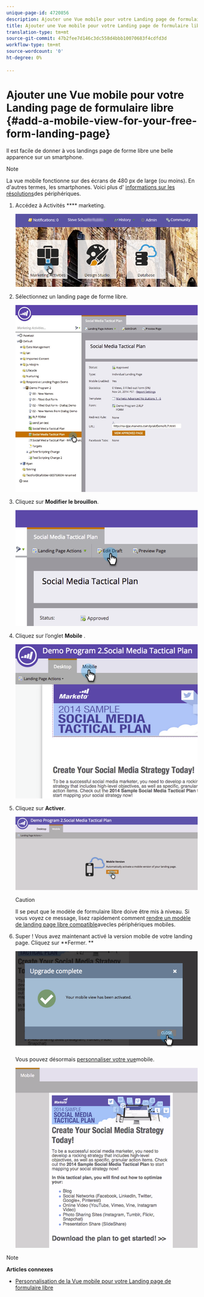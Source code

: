 ```yaml
---
unique-page-id: 4720856
description: Ajouter une Vue mobile pour votre Landing page de formulaire libre - Documentation sur le marketing - Documentation sur les produits
title: Ajouter une Vue mobile pour votre Landing page de formulaire libre
translation-type: tm+mt
source-git-commit: 47b2fee7d146c3dc558d4bbb10070683f4cdfd3d
workflow-type: tm+mt
source-wordcount: '0'
ht-degree: 0%

---
```



# Ajouter une Vue mobile pour votre Landing page de formulaire libre {#add-a-mobile-view-for-your-free-form-landing-page}

Il est facile de donner à vos landings page de forme libre une belle apparence sur un smartphone.

>[!NOTE]
>
>La vue mobile fonctionne sur des écrans de 480 px de large (ou moins). En d&#39;autres termes, les smartphones. Voici plus d&#39; [informations sur les résolutions](http://mydevice.io/devices/.)des périphériques.

1. Accédez à Activités **** marketing.

   ![](assets/login-marketing-activities-3.png)

1. Sélectionnez un landing page de forme libre.

   ![](assets/choose-landing-page.jpg)

1. Cliquez sur **Modifier le brouillon**.

   ![](assets/image2015-1-22-15-3a38-3a12.png)

1. Cliquez sur l’onglet **Mobile** .

   ![](assets/image2015-1-22-16-3a46-3a10.png)

1. Cliquez sur **Activer**.

   ![](assets/image2015-1-22-15-3a48-3a47.png)

   >[!CAUTION]
   >
   >Il se peut que le modèle de formulaire libre doive être mis à niveau. Si vous voyez ce message, lisez rapidement comment [rendre un modèle de landing page libre compatible](../../../../product-docs/demand-generation/landing-pages/landing-page-templates/make-an-existing-free-form-landing-page-template-mobile-compatible.md)avecles périphériques mobiles.

1. Super ! Vous avez maintenant activé la version mobile de votre landing page. Cliquez sur **Fermer. **

   ![](assets/image2015-1-22-16-3a44-3a37.png)

   Vous pouvez désormais [personnaliser votre vue](customize-mobile-view-for-your-free-form-landing-page.md)mobile.

   ![](assets/image2015-1-22-16-3a47-3a16.png)

>[!NOTE]
>
>**Articles connexes**
>
>* [Personnalisation de la Vue mobile pour votre Landing page de formulaire libre](customize-mobile-view-for-your-free-form-landing-page.md)

>



